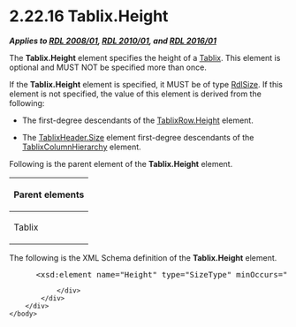 <html dir="LTR" xmlns:mshelp="http://msdn.microsoft.com/mshelp" xmlns:ddue="http://ddue.schemas.microsoft.com/authoring/2003/5" xmlns:xlink="http://www.w3.org/1999/xlink" xmlns:tool="http://www.microsoft.com/tooltip">
    <head>
        <meta http-equiv="Content-Type" content="text/html; CHARSET=utf-8"></meta>
        <meta name="save" content="history"></meta>
        <title>2.22.16 Tablix.Height</title>
        <xml>
            <mshelp:toctitle title="2.22.16 Tablix.Height"></mshelp:toctitle>
            <mshelp:rltitle title="[MS-RDL]: Tablix.Height"></mshelp:rltitle>
            <mshelp:keyword index="A" term="cfd8c369-c362-460d-b2a8-7f6801149c22"></mshelp:keyword>
            <mshelp:attr name="DCSext.ContentType" value="open specification"></mshelp:attr>
            <mshelp:attr name="AssetID" value="cfd8c369-c362-460d-b2a8-7f6801149c22"></mshelp:attr>
            <mshelp:attr name="TopicType" value="kbRef"></mshelp:attr>
            <mshelp:attr name="DCSext.Title" value="[MS-RDL]: Tablix.Height" />
        </xml>
    </head>
    <body>
        <div id="header">
            <h1 class="heading">2.22.16 Tablix.Height</h1>
        </div>
        <div id="mainSection">
            <div id="mainBody">
                <div id="allHistory" class="saveHistory"></div>
                <div id="sectionSection0" class="section" name="collapseableSection">
                    

<p><b><i>Applies to </i></b><a href="1e855f94-4617-47e4-b89e-0856c6cb420f.htm"><b><i>RDL 2008/01</i></b></a><b><i>,
</i></b><a href="3428e690-a348-4ec7-8a6a-8efb42d2cdee.htm"><b><i>RDL 2010/01</i></b></a><b><i>,
and </i></b><a href="52ce3983-2bfc-4e72-9359-42aaf5fe4509.htm"><b><i>RDL 2016/01</i></b></a></p>

<p>The <b>Tablix.Height</b> element specifies the height of a <a href="e42fb86e-799a-4202-8845-ac38831efccb.htm">Tablix</a>. This element is
optional and MUST NOT be specified more than once.</p>

<p>If the <b>Tablix.Height</b> element is specified, it MUST be
of type <a href="b40c092e-4fe5-4f7b-a0bf-c98df1361c90.htm">RdlSize</a>. If
this element is not specified, the value of this element is derived from the
following:</p>

<ul><li><p><span><span> 
</span></span>The first-degree descendants of the <a href="e008783a-ce36-45e8-9a24-f698c244edbf.htm">TablixRow.Height</a> element.</p>

</li><li><p><span><span> 
</span></span>The <a href="533f8462-8de0-48eb-a389-a1eaff98ac94.htm">TablixHeader.Size</a>
element first-degree descendants of the <a href="4f5c9261-6652-41b2-81cc-3f6423ce0dbb.htm">TablixColumnHierarchy</a>
element.</p>

</li></ul><p>Following is the parent element of the <b>Tablix.Height</b>
element.</p>

<table>
 <thead>
  <tr>
   <th>
   <p>Parent elements</p>
   </th>
  </tr>
 </thead>
 <tr>
  <td>
  <p>Tablix</p>
  </td>
 </tr>
</table>

<p>The following is the XML Schema definition of the <b>Tablix.Height</b>
element.</p>

<dl>
<dd>
<div><pre> &lt;xsd:element name=&quot;Height&quot; type=&quot;SizeType&quot; minOccurs=&quot;0&quot; /&gt;
</pre></div>
</dd></dl>


                </div>
            </div>
        </div>
    </body>
</html>